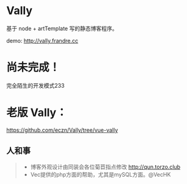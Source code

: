 # Vally
基于 node + artTemplate 写的静态博客程序。  

demo: http://vally.frandre.cc  

# 尚未完成！ 
完全陌生的开发模式233 

# 老版 Vally： 
https://github.com/eczn/Vally/tree/vue-vally

## 人和事
> * 博客外观设计由同装会各位菊苣指点修改 http://qun.torzo.club
> * Vec提供的php方面的帮助，尤其是mySQL方面。@VecHK
